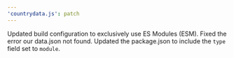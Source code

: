 ```yaml
---
'countrydata.js': patch
---
```


Updated build configuration to exclusively use ES Modules (ESM). Fixed the error our data.json not found. Updated the package.json to include the `type` field set to `module`.
